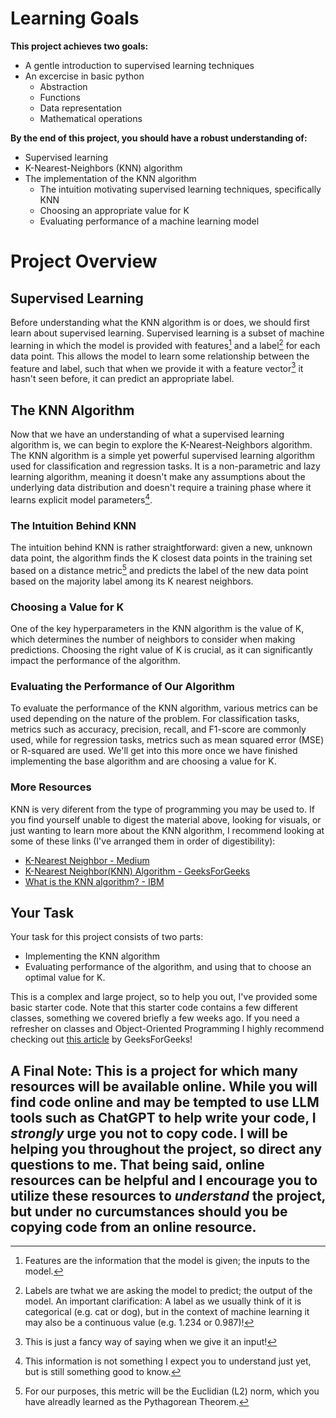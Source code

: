 # Learning Goals
**This project achieves two goals:**
 - A gentle introduction to supervised learning techniques
 - An excercise in basic python
    - Abstraction
    - Functions
    - Data representation
    - Mathematical operations
      
 **By the end of this project, you should have a robust understanding of:**
   - Supervised learning
   - K-Nearest-Neighbors (KNN) algorithm
   - The implementation of the KNN algorithm
      - The intuition motivating supervised learning techniques, specifically KNN
      - Choosing an appropriate value for K
      - Evaluating performance of a machine learning model
        
# Project Overview

## Supervised Learning
 Before understanding what the KNN algorithm is or does, we should first learn about supervised learning. Supervised learning is a subset of machine learning in which the model is provided with features[^1] and a label[^2] for each data point. This allows the model to learn some relationship between the feature and label, such that when we provide it with a feature vector[^3] it hasn't seen before, it can predict an appropriate label.
 
## The KNN Algorithm
 Now that we have an understanding of what a supervised learning algorithm is, we can begin to explore the K-Nearest-Neighbors algorithm. The KNN algorithm is a simple yet powerful supervised learning algorithm used for classification and regression tasks. It is a non-parametric and lazy learning algorithm, meaning it doesn't make any assumptions about the underlying data distribution and doesn't require a training phase where it learns explicit model parameters[^4].
 
### The Intuition Behind KNN
 The intuition behind KNN is rather straightforward: given a new, unknown data point, the algorithm finds the K closest data points in the training set based on a distance metric[^5] and predicts the label of the new data point based on the majority label among its K nearest neighbors.
 
### Choosing a Value for K
 One of the key hyperparameters in the KNN algorithm is the value of K, which determines the number of neighbors to consider when making predictions. Choosing the right value of K is crucial, as it can significantly impact the performance of the algorithm.
 
### Evaluating the Performance of Our Algorithm
 To evaluate the performance of the KNN algorithm, various metrics can be used depending on the nature of the problem. For classification tasks, metrics such as accuracy, precision, recall, and F1-score are commonly used, while for regression tasks, metrics such as mean squared error (MSE) or R-squared are used. We'll get into this more once we have finished implementing the base algorithm and are choosing a value for K.
 
### More Resources
 KNN is very diferent from the type of programming you may be used to. If you find yourself unable to digest the material above, looking for visuals, or just wanting to learn more about the KNN algorithm, I recommend looking at some of these links (I've arranged them in order of digestibility):
  - [K-Nearest Neighbor - Medium](https://medium.com/swlh/k-nearest-neighbor-ca2593d7a3c4)
  - [K-Nearest Neighbor(KNN) Algorithm - GeeksForGeeks](https://www.geeksforgeeks.org/k-nearest-neighbours/#)
  - [What is the KNN algorithm? - IBM](https://www.ibm.com/topics/knn#:~:text=The%20k%2Dnearest%20neighbors%20(KNN)%20algorithm%20is%20a%20non,used%20in%20machine%20learning%20today.)
    
## Your Task
 Your task for this project consists of two parts:
  - Implementing the KNN algorithm
  - Evaluating performance of the algorithm, and using that to choose an optimal value for K.

 This is a complex and large project, so to help you out, I've provided some basic starter code. Note that this starter code contains a few different classes, something we covered briefly a few weeks ago. If you need a refresher on classes and Object-Oriented Programming I highly recommend checking out [this article](https://www.geeksforgeeks.org/python-classes-and-objects/) by GeeksForGeeks!

**A Final Note: This is a project for which many resources will be available online. While you will find code online and may be tempted to use LLM tools such as ChatGPT to help write your code, I *strongly* urge you not to copy code. I will be helping you throughout the project, so direct any questions to me. That being said, online resources can be helpful and I encourage you to utilize these resources to *understand* the project, but under no curcumstances should you be copying code from an online resource.**
---
[^1]: Features are the information that the model is given; the inputs to the model.
[^2]: Labels are twhat we are asking the model to predict; the output of the model. An important clarification: A label as we usually think of it is categorical (e.g. cat or dog), but in the context of machine learning it may also be a continuous value (e.g. 1.234 or 0.987)!
[^3]: This is just a fancy way of saying when we give it an input!
[^4]: This information is not something I expect you to understand just yet, but is still something good to know.
[^5]: For our purposes, this metric will be the Euclidian (L2) norm, which you have alreadly learned as the Pythagorean Theorem.

